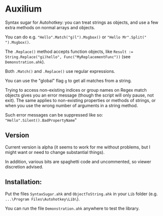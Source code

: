 # Auxilium
Syntax sugar for Autohotkey: you can treat strings as objects, and use a few extra methods on normal arrays and objects.

You can do e.g. `"Hello".Match("g)l").Msgbox()` or `"Hello Mr".Split(" ").Msgbox()`.

The `.Replace()` method accepts function objects, like `Result := String.Replace("gi)hello", Func("MyReplacementFunc"))` (see `Demonstration.ahk`).

Both `.Match()` and `.Replace()` use regular expressions.

You can use the "global" flag `g` to get all matches from a string.

Trying to access non-existing indices or group names on Regex match objects gives you an error message (though the script will only pause, not exit). The same applies to non-existing properties or methods of strings, or when you use the wrong number of arguments in a string method.

Such error messages can be suppressed like so: `"Hello".Silent().BadPropertyName`"

## Version

Current version is alpha (it seems to work for me without problems, but I might want or need to change substantial things).

In addition, various bits are spaghetti code and uncommented, so viewer discretion advised.

## Installation:
Put the files `SyntaxSugar.ahk` and `ObjectToString.ahk` in your `Lib` folder (e.g. `...\Program Files\Autohotkey\Lib\`).

You can run the file `Demonstration.ahk` anywhere to test the library.
